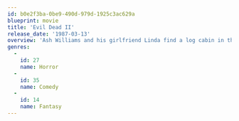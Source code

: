 ```yaml
---
id: b0e2f3ba-0be9-490d-979d-1925c3ac629a
blueprint: movie
title: 'Evil Dead II'
release_date: '1987-03-13'
overview: 'Ash Williams and his girlfriend Linda find a log cabin in the woods with a voice recording from an archeologist who had recorded himself reciting ancient chants from “The Book of the Dead.” As they play the recording an evil power is unleashed taking over Linda’s body.'
genres:
  -
    id: 27
    name: Horror
  -
    id: 35
    name: Comedy
  -
    id: 14
    name: Fantasy
---
```

